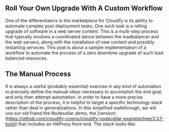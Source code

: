 ## Roll Your Own Upgrade With A Custom Workflow

One of the differentiators in the marketplace for Cloudify is its ability to automate complex post deployment tasks.  One such task is a rolling upgrade of software in a web server content.  This is a multi-step process that typically involves a coordinated dance between the loadbalancer and the web servers, along with the installation of new content and possibly restarting services.  This post is about a sample implementation of a workflow to automate the process of a zero downtime upgrade of such load balanced resources.

## The Manual Process

It is always a useful (probably essential) exercise in any kind of automation to precisely define the manual steps necessary to accomplish the end goal, and only then attempt automation.  In order to have a more precise description of the process, it is helpful to target a specific technology stack rather than deal in generalizations.  In this simplified walkthrough, we will use our old friend the Nodecellar demo, the [version)(https://github.com/cloudify-cosmo/cloudify-nodecellar-example/tree/3.3.1-build) that includes an HAProxy front end.  The stack looks like:
